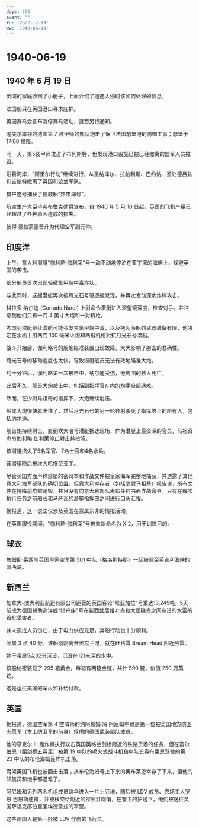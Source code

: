 ```yaml
---
days: 292
event: ''
ru: '2022-12-13'
ww: '1940-06-19'
---
```


# 1940-06-19

## 1940 年 6 月 19 日

英国的家庭收到了小册子，上面介绍了遭遇入侵时该如何处理的信息。

法国船只在英国港口寻求庇护。

英国赛马会宣布暂停赛马活动，直至另行通知。

隆美尔率领的德国第 7 装甲师的部队炮击了保卫法国瑟堡港的防御工事；瑟堡于
17:00 投降。

同一天，第5装甲师攻占了布列斯特，但发现港口设施已被已经撤离的盟军人员摧毁。

沿着海岸，"阿里尔行动"继续进行，从圣纳泽尔、拉帕利斯、巴约讷、圣让德吕兹和吉伦特撤离了英国和波兰军队。

猎户座号捕获了挪威船"热带海号"。

航空生产大臣毕弗布鲁克勋爵宣布，自 1940 年 5 月 10
日起，英国的飞机产量已经超过了各种原因造成的损失。

彼得·德拉蒙德晋升为代理空军副元帅。

## 印度洋

上午，意大利潜艇"伽利略·伽利莱"号一动不动地停泊在亚丁湾的海床上，躲避英国的袭击。

部分船员首次出现轻微氯甲烷中毒症状。

与此同时，这艘潜艇再次被月光石号驱逐舰发现，并再次发动深水炸弹攻击。

科拉多·纳尔迪 (Corrado Nardi)
上尉命令潜艇进入潜望镜深度，检查对手，并注意到他们只有一门 4
英寸大炮和一对机枪。

考虑到潜艇继续潜航可能会发生氯甲烷中毒，以及拖网渔船的武器装备有限，他决定在水面上用两门
100 毫米火炮和两挺机枪对抗月光石号潜艇。

战斗开始后，伽利略号的舰炮瞄准装置出现故障，大大影响了射击的准确性。

月光石号的移动速度也太快，导致潜艇船员无法有效地瞄准大炮。

约十分钟后，伽利略第一次被击中，纳尔迪受伤，他周围的数人死亡。

此后不久，舰首大炮被击中，包括副指挥官在内的炮手全部遇难。

然而，在少尉马祖奇的指挥下，大炮继续射击。

船尾大炮很快就卡住了，然后月光石号的另一轮齐射杀死了指挥塔上的所有人，包括纳尔迪。

舰首炮持续射击，直到坎大哈号潜艇抵达现场，作为潜艇上最资深的官员，马祖奇命令伽利略·伽利莱停止射击并投降。

该潜艇损失了5名军官、7名士官和4名水兵。

该潜艇随后被坎大哈拖至亚丁。

尽管英国方面声称潜艇的密码本和作战文件被皇家海军完整地捕获，并透露了其他意大利海军部队的确切位置，但意大利幸存者（包括少尉马祖基）报告说，所有文件在投降前均被销毁，并且没有向意大利部队发布任何书面作战命令，只有在每次执行任务之前船长和马萨瓦的潜艇指挥部之间进行口头汇报。

据报道，这一说法仅涉及英国在意属东非的情报活动。

在英国服役期间，"伽利略·伽利莱"号被重新命名为 X 2，用于训练目的。

## 球衣

詹姆斯·莱西随英国皇家空军第 501
中队（格洛斯特郡）一起被调至英吉利海峡的泽西岛。

## 新西兰

加拿大-澳大利亚航运有限公司运营的英国客轮"尼亚加拉"号重达13,245吨，5天前成为德国辅助巡洋舰"猎户座"号在新西兰居维叶岛和大堡礁岛之间布设的水雷的首批受害者。

并未造成人员伤亡，由于电力供应充足，弃船行动也十分顺利。

凌晨 3 点 40 分，该船刚刚离开奥克兰港，就在旺格雷 Bream Head 附近触雷。

她于凌晨5点32分沉没，沉没在121米深的水中。

该船秘密装载了 295 箱黄金，每箱有两锭金锭，共计 590 锭，价值 250
万英镑。

这是运往美国的军火和补给付款。

## 英国

据报道，德国空军第 4
空降师的约阿希姆·冯·阿尼姆中尉是第一位被英国地方防卫志愿军（本土防卫军的前身）俘虏的德国武装部队成员。

他的亨克尔 III
轰炸机执行攻击英国英格兰剑桥附近的铁路货场的任务，但在富尔伯恩（距剑桥五英里）被第
19 中队的喷火式战斗机和中队长奥布莱恩驾驶的第 23
中队的布伦海姆轰炸机击落。

两架英国飞机也被回击击落；从布伦海姆号上下来的奥布莱恩幸存了下来，但他的领航员和炮手都遇难了。

阿尼姆和另外两名机组成员跳伞进入一片土豆地，随后被 LDV
成员、农场工人罗恩·巴恩斯逮捕，并被移交给附近的探照灯岗哨，在警卫的护送下，他们被送往英国萨福克郡伯里圣埃德蒙兹的军营。

这些德国人是第一批被 LDV 俘虏的飞行员。
